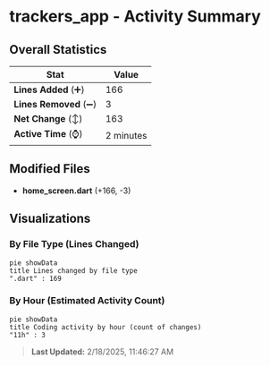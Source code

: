 # trackers_app - Activity Summary 

## Overall Statistics

| Stat                   | Value                                                             |
| ---------------------- | ----------------------------------------------------------------- |
| **Lines Added** (➕)   | 166                                          |
| **Lines Removed** (➖) | 3                                        |
| **Net Change** (↕)    | 163                |
| **Active Time** (⌚)   | 2 minutes |


## Modified Files
- **home_screen.dart** (+166, -3)

## Visualizations

### By File Type (Lines Changed)

```mermaid
pie showData
title Lines changed by file type
".dart" : 169
```

### By Hour (Estimated Activity Count)

```mermaid
pie showData
title Coding activity by hour (count of changes)
"11h" : 3
```


> **Last Updated:** 2/18/2025, 11:46:27 AM